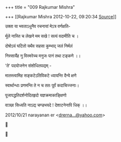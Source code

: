 +++
title = "009 Rajkumar Mishra"

+++
[[Rajkumar Mishra	2012-10-22, 09:20:34 [Source](https://groups.google.com/g/bvparishat/c/uqMxzCy3QFE)]]



उक्ता या भवताऽधुनैव रचनायां मेऽत्र वर्णक्षति-

र्मूले नास्ति च लेखने मम सखे ! सत्यं वदामीति च ।

दोषोऽयं घटितो यथैव सहसा कुम्भाद् जलं निर्मलं

निस्सार्येह नु विस्मरेच्च मनुजः पानं तथा टङ्कणे ।।

'ते' पदयोजनेन संशोधितपद्यम् -  

मातस्त्वामिह सङ्कटेऽतिविकटे ध्यायन्ति दैन्ये क्षणे

  

स्वार्थान्धाः प्रणमन्ति ते न च ततः पूर्वं कदाचिज्जनाः।

  

पूजापद्धतिदर्शनोदितहृदो यज्ञक्रमाकाङ्क्षिणो

  

वाञ्छा सिध्यति नाऽद्य चण्डभयदे ! देशाटनेनापि धिक् ।।

  
  

2012/10/21 narayanan er \<[drerna...@yahoo.com]()\>





